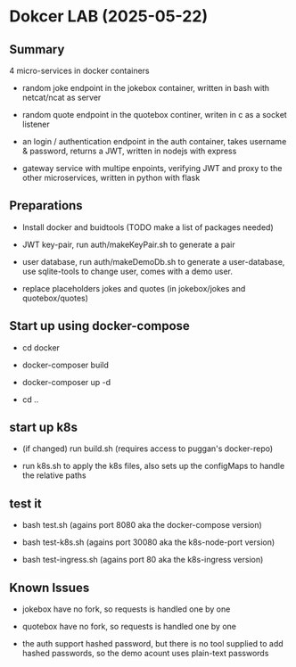 # Dokcer LAB (2025-05-22)

## Summary

4 micro-services in docker containers

* random joke endpoint in the jokebox container, written in bash with netcat/ncat as server

* random quote endpoint in the quotebox continer, writen in c as a socket listener

* an login / authentication endpoint in the auth container, takes username & password, returns a JWT, written in nodejs with express

* gateway service with multipe enpoints, verifying JWT and proxy to the other microservices, written in python with flask

## Preparations

* Install docker and buidtools (TODO make a list of packages needed)

* JWT key-pair, run auth/makeKeyPair.sh to generate a pair

* user database, run auth/makeDemoDb.sh to generate a user-database, use sqlite-tools to change user, comes with a demo user.

* replace placeholders jokes and quotes (in jokebox/jokes and quotebox/quotes)

## Start up using docker-compose

* cd docker

* docker-composer build

* docker-composer up -d

* cd ..

## start up k8s

* (if changed) run build.sh (requires access to puggan's docker-repo)

* run k8s.sh to apply the k8s files, also sets up the configMaps to handle the relative paths

## test it

* bash test.sh (agains port 8080 aka the docker-compose version)

* bash test-k8s.sh (agains port 30080 aka the k8s-node-port version)

* bash test-ingress.sh (agains port 80 aka the k8s-ingress version)

## Known Issues

* jokebox have no fork, so requests is handled one by one

* quotebox have no fork, so requests is handled one by one

* the auth support hashed password, but there is no tool supplied to add hashed passwords, so the demo acount uses plain-text passwords
